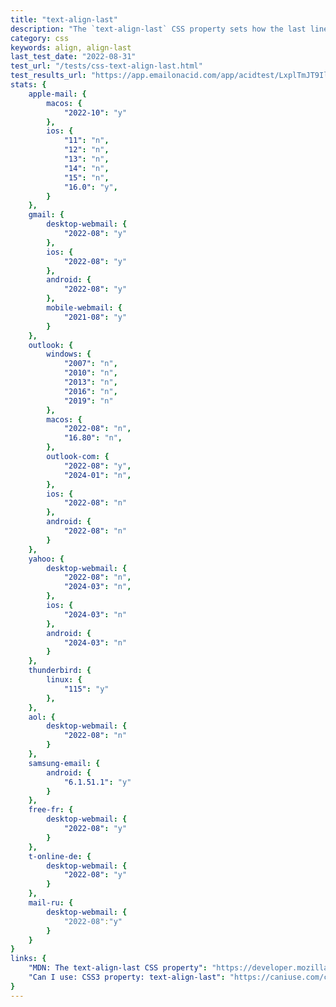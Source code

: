 ```yaml
---
title: "text-align-last"
description: "The `text-align-last` CSS property sets how the last line of a block or a line right before a forced line break is aligned."
category: css
keywords: align, align-last
last_test_date: "2022-08-31"
test_url: "/tests/css-text-align-last.html"
test_results_url: "https://app.emailonacid.com/app/acidtest/LxplTmJT9Ilq9GUyn8Aq8MVK6EO427qmx1Ic4A7jc7bOJ/list"
stats: {
	apple-mail: {
		macos: {
			"2022-10": "y"
		},
		ios: {
			"11": "n",
			"12": "n",
			"13": "n",
			"14": "n",
			"15": "n",
			"16.0": "y",
		}
	},
	gmail: {
		desktop-webmail: {
			"2022-08": "y"
		},
		ios: {
			"2022-08": "y"
		},
		android: {
			"2022-08": "y"
		},
		mobile-webmail: {
			"2021-08": "y"
		}
	},
	outlook: {
		windows: {
			"2007": "n",
			"2010": "n",
			"2013": "n",
			"2016": "n",
			"2019": "n"
		},
		macos: {
			"2022-08": "n",
			"16.80": "n",
		},
		outlook-com: {
			"2022-08": "y",
			"2024-01": "n",
		},
		ios: {
			"2022-08": "n"
		},
		android: {
			"2022-08": "n"
		}
	},
	yahoo: {
		desktop-webmail: {
			"2022-08": "n",
			"2024-03": "n",
		},
		ios: {
			"2024-03": "n"
		},
		android: {
			"2024-03": "n"
		}
	},
	thunderbird: {
    	linux: {
      		"115": "y"
    	},
  	},
	aol: {
		desktop-webmail: {
			"2022-08": "n"
		}
	},
	samsung-email: {
		android: {
			"6.1.51.1": "y"
		}
	},
	free-fr: {
		desktop-webmail: {
			"2022-08": "y"
		}
	},
	t-online-de: {
		desktop-webmail: {
			"2022-08": "y"
		}
	},
	mail-ru: {
		desktop-webmail: {
			"2022-08":"y"
		}
	}
}
links: {
	"MDN: The text-align-last CSS property": "https://developer.mozilla.org/en-US/docs/Web/CSS/text-align-last",
	"Can I use: CSS3 property: text-align-last": "https://caniuse.com/css-text-align-last"
}
---
```

